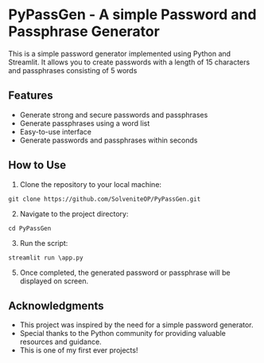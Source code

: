 # PyPassGen - A simple Password and Passphrase Generator

This is a simple password generator implemented using Python and Streamlit. It allows you to create passwords with a length of 15 characters and passphrases consisting of 5 words

## Features

- Generate strong and secure passwords and passphrases
- Generate passphrases using a word list
- Easy-to-use interface
- Generate passwords and passphrases within seconds

## How to Use

1. Clone the repository to your local machine:

```
git clone https://github.com/SolveniteOP/PyPassGen.git
```

2. Navigate to the project directory:

```
cd PyPassGen
```

3. Run the script:

```
streamlit run \app.py
```

5. Once completed, the generated password or passphrase will be displayed on screen.

## Acknowledgments

- This project was inspired by the need for a simple password generator.
- Special thanks to the Python community for providing valuable resources and guidance.
- This is one of my first ever projects!
